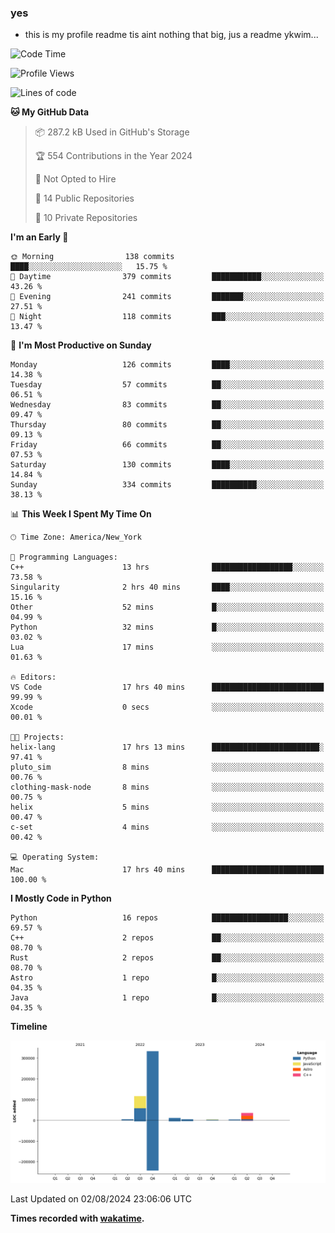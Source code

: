 ### yes

- this is my profile readme tis aint nothing that big, jus a readme ykwim...

<!--START_SECTION:waka-->
![Code Time](http://img.shields.io/badge/Code%20Time-734%20hrs%202%20mins-blue)

![Profile Views](http://img.shields.io/badge/Profile%20Views-0-blue)

![Lines of code](https://img.shields.io/badge/From%20Hello%20World%20I%27ve%20Written-512.8%20thousand%20lines%20of%20code-blue)

**🐱 My GitHub Data** 

> 📦 287.2 kB Used in GitHub's Storage 
 > 
> 🏆 554 Contributions in the Year 2024
 > 
> 🚫 Not Opted to Hire
 > 
> 📜 14 Public Repositories 
 > 
> 🔑 10 Private Repositories 
 > 
**I'm an Early 🐤** 

```text
🌞 Morning                138 commits         ████░░░░░░░░░░░░░░░░░░░░░   15.75 % 
🌆 Daytime                379 commits         ███████████░░░░░░░░░░░░░░   43.26 % 
🌃 Evening                241 commits         ███████░░░░░░░░░░░░░░░░░░   27.51 % 
🌙 Night                  118 commits         ███░░░░░░░░░░░░░░░░░░░░░░   13.47 % 
```
📅 **I'm Most Productive on Sunday** 

```text
Monday                   126 commits         ████░░░░░░░░░░░░░░░░░░░░░   14.38 % 
Tuesday                  57 commits          ██░░░░░░░░░░░░░░░░░░░░░░░   06.51 % 
Wednesday                83 commits          ██░░░░░░░░░░░░░░░░░░░░░░░   09.47 % 
Thursday                 80 commits          ██░░░░░░░░░░░░░░░░░░░░░░░   09.13 % 
Friday                   66 commits          ██░░░░░░░░░░░░░░░░░░░░░░░   07.53 % 
Saturday                 130 commits         ████░░░░░░░░░░░░░░░░░░░░░   14.84 % 
Sunday                   334 commits         ██████████░░░░░░░░░░░░░░░   38.13 % 
```


📊 **This Week I Spent My Time On** 

```text
🕑︎ Time Zone: America/New_York

💬 Programming Languages: 
C++                      13 hrs              ██████████████████░░░░░░░   73.58 % 
Singularity              2 hrs 40 mins       ████░░░░░░░░░░░░░░░░░░░░░   15.16 % 
Other                    52 mins             █░░░░░░░░░░░░░░░░░░░░░░░░   04.99 % 
Python                   32 mins             █░░░░░░░░░░░░░░░░░░░░░░░░   03.02 % 
Lua                      17 mins             ░░░░░░░░░░░░░░░░░░░░░░░░░   01.63 % 

🔥 Editors: 
VS Code                  17 hrs 40 mins      █████████████████████████   99.99 % 
Xcode                    0 secs              ░░░░░░░░░░░░░░░░░░░░░░░░░   00.01 % 

🐱‍💻 Projects: 
helix-lang               17 hrs 13 mins      ████████████████████████░   97.41 % 
pluto_sim                8 mins              ░░░░░░░░░░░░░░░░░░░░░░░░░   00.76 % 
clothing-mask-node       8 mins              ░░░░░░░░░░░░░░░░░░░░░░░░░   00.75 % 
helix                    5 mins              ░░░░░░░░░░░░░░░░░░░░░░░░░   00.47 % 
c-set                    4 mins              ░░░░░░░░░░░░░░░░░░░░░░░░░   00.42 % 

💻 Operating System: 
Mac                      17 hrs 40 mins      █████████████████████████   100.00 % 
```

**I Mostly Code in Python** 

```text
Python                   16 repos            █████████████████░░░░░░░░   69.57 % 
C++                      2 repos             ██░░░░░░░░░░░░░░░░░░░░░░░   08.70 % 
Rust                     2 repos             ██░░░░░░░░░░░░░░░░░░░░░░░   08.70 % 
Astro                    1 repo              █░░░░░░░░░░░░░░░░░░░░░░░░   04.35 % 
Java                     1 repo              █░░░░░░░░░░░░░░░░░░░░░░░░   04.35 % 
```



**Timeline**

![Lines of Code chart](https://raw.githubusercontent.com/Ze7111/Ze7111/main/assets/bar_graph.png)


 Last Updated on 02/08/2024 23:06:06 UTC
<!--END_SECTION:waka-->
**Times recorded with [wakatime](wakatime.com).**
